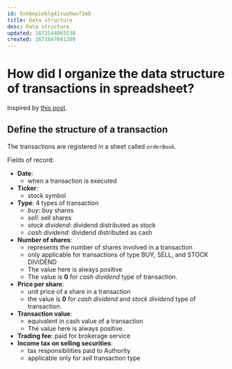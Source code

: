 ```yaml
---
id: hxh6epiehlg41xuuhwuf1m8
title: Data structure
desc: Data structure 
updated: 1672544065538
created: 1671847041209
---
```

# How did I organize the data structure of transactions in spreadsheet?

Inspired by [this post](https://www.allstacksdeveloper.com/2020/04/manage-stock-transactions-with-google-sheets.html).

## Define the structure of a transaction

The transactions are registered in a sheet called `orderBook`.

Fields of record:
- **Date**: 
    - when a transaction is executed
- **Ticker**: 
    - stock symbol
- **Type**: 4 types of transaction
    - *buy*: buy shares
    - *sell*: sell shares
    - *stock dividend*: dividend distributed as stock
    - *cash dividend*: dividend distributed as cash
- **Number of shares**: 
    - represents the number of shares involved in a transaction
    - only applicable for transactions of type BUY, SELL, and STOCK DIVIDEND
    - The value here is always positive
    - The value is **0** for *cash dividend* type of transaction.
- **Price per share**: 
    - unit price of a share in a transaction
    - the value is **0** for *cash dividend* and *stock dividend* type of transaction.
- **Transaction value**: 
    - equivalent in cash value of a transaction
    - The value here is always positive.
- **Trading fee**: paid for brokerage service
- **Income tax on selling securities**: 
    - tax responsibilities paid to Authority
    - applicable only for *sell* transaction type